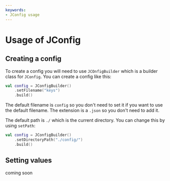 ```yaml
---
keywords:
- JConfig usage
---
```


# Usage of JConfig

## Creating a config

To create a config you will need to use `JCOnfigBuilder` which is a builder class for `JConfig`. You can create a config like this:

```kotlin
val config = JConfigBuilder()
    .setFilename("keys")
    .build()
```

The default filename is `config` so you don't need to set it if you want to use the default filename. The extension is a `.json` so you don't need to add it.

The default path is `./` which is the current directory. You can change this by using `setPath`:

```kotlin
val config = JConfigBuilder()
    .setDirectoryPath("./config/")
    .build()
```

## Setting values
coming soon